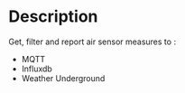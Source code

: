# Description
Get, filter and report air sensor measures to :
 * MQTT
 * Influxdb
 * Weather Underground